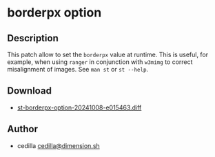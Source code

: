 borderpx option
==================

Description
-----------

This patch allow to set the ``borderpx`` value at runtime. This is useful, for
example, when using ``ranger`` in conjunction with ``w3mimg`` to correct
misalignment of images. See ``man st`` or ``st --help``.

Download
--------

* [st-borderpx-option-20241008-e015463.diff](st-borderpx-option-20241008-e015463.diff)


Author
------

* cedilla <cedilla@dimension.sh>
